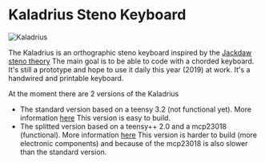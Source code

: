# Kaladrius Steno Keyboard

![Kaladrius](https://i.imgur.com/hgo1kl6.jpg)

The Kaladrius is an orthographic steno keyboard inspired by the [Jackdaw steno theory](https://sites.google.com/site/ploverdoc/jackdaw)
The main goal is to be able to code with a chorded keyboard. It's still a prototype and hope to use it daily this year (2019) at work.
It's a handwired and printable keyboard.

At the moment there are 2 versions of the Kaladrius
- The standard version based on a teensy 3.2 (not functional yet). More information [here](standard/readme.md)
  This version is easy to build.
- The splitted version based on a teensy++ 2.0 and a mcp23018 (functional). More information [here](splitted/readme.md)
  This version is harder to build (more electronic components) and because of the mcp23018 is also slower than the standard version.
